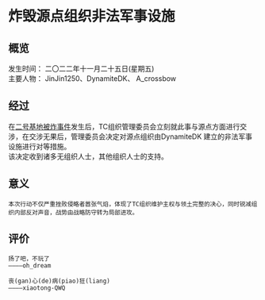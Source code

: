 # 炸毁源点组织非法军事设施
## 概览
发生时间： 二〇二二年十一月二十五日(星期五)  
主要人物： JinJin1250、DynamiteDK、 A_crossbow

## 经过
在[二号基地被炸事件](20221125.md)发生后，TC组织管理委员会立刻就此事与源点方面进行交涉，在交涉无果后，管理委员会决定对源点组织由DynamiteDK 建立的非法军事设施进行对等措施。  
该决定收到诸多无组织人士，其他组织人士的支持。 

## 意义

    本次行动不仅严重挫败侵略者嚣张气焰，体现了TC组织维护主权与领土完整的决心，同时锐减组织内部反对声音，战势由战略防守转为局部进攻。


## 评价
    扬了吧，不玩了
    ————oh_dream

    丧(gan)心(de)病(piao)狂(liang)
    ————xiaotong-QWQ

    
